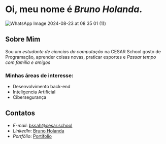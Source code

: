 #  Oi, meu nome é *Bruno Holanda*.


![WhatsApp Image 2024-08-23 at 08 35 01 (1)](https://github.com/user-attachments/assets/50e372d8-7c42-4380-99fd-9f8b50a20d74))

##  Sobre Mim
Sou um *estudante de ciencias da computação* na CESAR School gosto de Programação, aprender coisas novas, praticar esportes e *Passar tempo com familia e amigos*

###  Minhas áreas de interesse:
-  Desenvolvimento back-end
-  Inteligencia Artificial
-  Cibersegurança


##  Contatos

-  *E-mail*: [bssah@cesar.school](bssah@cesar.school)
-  *LinkedIn*: [Bruno Holanda](https:www.linkedin.com/in/brunoholanda1403)
-  *Portfólio*: [Portifolio](https://github.com/Brno143/Portif-lio-web)
